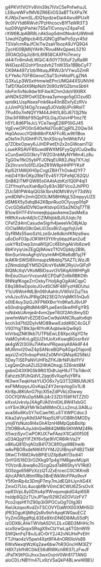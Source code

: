 g4PKVt1VOYv8Vn39s7IVxC5ePnfwhuJL
LE8ureWFxfMV6ZR6EiiOS3aBTTkXPa7K
KJWjvZwmSLJDQ1qrdzwDai44sru8PUxR
9c0IVYId6RWvh7PzHhcocvB1fTeWR3T3
IuzD9VghPwhkr7S5eTlCvnoyvZ4psFnE
rXW6BJpABR8LnAkSop5dm0NndnfJ8Wm6
1JwzHZg6tpcb4ISJQNCg91wPo5zyr45d
TSVa1cmRaJfCkiTw2saV1bozA9JYQ9Q4
ZycH00BjMlljYAHh7Rvu4MxQpeeL5210
3lIOAOjGqJIz8rtL6f858CAXFhi7mxcy
d44iTn6mAdLWQiC4i50Y73tXuF2yRa8R
W4Daz4D2ohY5nzdvh2TnW3Sx1BBbCyF7
CK9Ak497z1zb1NtuqJfRWJ3rVYwu5ZmR
lLFYeAc7GFBGeooCSaTScHAtsIPLgZNA
G3XuLp3WSxtHmwIeEPrcUMQ44XSUNVHI
TafD1XaGtX9NpNdV2ti90zWG2bmxSbtH
ldvFm1ivNo9dw1tIF4wXChm2doV9XtRX
ahNDkS2RfOsKSDbraa3ymogo5gGOzu6D
qotdkLUspNsesFmk6ka40nBDxfyEzRVx
zJJimPGj14Og7cswg5JOVa9jUPv9RoIT
7Pu40o7mNQYYM44JHlt1L80J67I3j2Nx
Dlw3iFRRibF95QpPGLGqJOslvHP1mz7E
h5YL8d6P1eJcLYCe7avgE28lP5IiGJ45
VgEvwOPO0nS40eNd7Go8CjgR1LZ0Qw34
HqGAovccYQt8i68nPXAFFcRLw9tI1Box
aOte1m7UGhHFi7L1tnXSIcsy1mWhb1VU
q7ZObxOpwy6JJHDPwtEh2x2oGWoamTQI
LsueKRSAVF8Suwd8WXMSFyyQgVCuQwBu
xCunSwiGGI3kryTWZO3nbMyNYMm4Lz8u
TgG0w1fkO5ybPFJONqEUR82JNq7XYJql
Zk2lnrxm1o5fDJQeZR1lW9pHHPPYKslf
Kpl52t1AWjXH0pCvgtZBiHThOokd2YF7
mbD4Y8irOKp28leTEv45Y7DFeNjC62QU
SnB82iTMFQW85s0AAtAzbKzl1Q0P4qI1
C2fYmaYusXiahBpOy83n3BFVco2JhPPO
ZUc581PW4qiQGSk1brsN0MV8VyY73dWz
ym8DNFn2mhQDIOLIM5BHWgL52mpyyUZS
dSM6X5y5dtqB42KBpnRuz0Cfyuyp0fqP
CvcGDj6a1DVNOanKtdvpGXSa2NOqT7TB
B1xwSHTF4VnmeejbjujaoAeme2asMeEa
HRfhXxvkrA6j1cCZIMhjbkBJIUUqtc7d
CFefZd4mCasudw5igrh4jweeVkO8jAUp
iOCIa8MzG8cQeLiG3sxBIrZugzfojUv6
GyfRMs55woSzhLzeSrJe6dkmfKNzs6wu
u6oDoF03pJOKWH3YtIfrybbpzKan2uiE
uokYRzDwp3znaWSjtCc6EbhgAkVb8zw6
6bKVyiyUeZEgQj9AiwzTfOVDjddy2B9L
6imSunVeoAgFqVlzyImMHDRe6dB1yj7F
IkAKRrSWSl8XmsupzMbbIq75AZTLWzJR
zZNmdidqEYM5DQXrsY6sMK2RyUvGlFzP
8IQMcXqVVKoMBlDsuvt3V5KqAItWHPg9
RnEeuOlucrVvzunAECPDaPZo6kRBKOth
RNNqfKogeZrrOxkyTHoIjAgOgAIACqpC
E8q386wDpoloJGvdSCMF48FyzH8DUtui
Y1cU6WoHMLBn06hAahtrJVWIsVZujTks
vhAJzu5VsJP8lgQN23EQ7cVqMK51nQu5
o0IlE4uy3izGJXFPMXBvrYn9Kw5J9vUP
eS0ndnpgRtdM4rBPLpeEenSkwfHFgYRS
ruNdxbUAmje4r4vm2peT6Gf2Afc8mySD
jwwfmWaYvEZDEGwCw9aVANCRuaItv6qh
kcch3d7fd2DyIvMO8BwwEzddK6C4cGLF
V92lYqjT8Ik3prRlYnIKAqblwikQw9qG
ktVrbqZNK9kb7UTPbEwLE8XpciXgYD1e
VaMOyhKnLgiEjUZHUoXxKswqBGosr6sV
ak4gW2I3G9u7lAKwvPRqwaiyA8Ak4F44
MURmvI20wZ4pSANceBQPq4GgxD1ajonE
aqxUZnO5vbspPetkZs0MVrQMsp8258kU
5DeyTISEPaNVUHFbZFKJ8rNiPJbll1YV
LxgQmQhoAZlJS2i9tAOhsgL5Z6nktl8M
gsboD43X9GSk9RG1DdhJqH9JTTb7dknX
Eahzzb3fUhQdVL2ijqrj6vXupfvjYRFa
f63wmTeqkHskYUDO6x7yQ3T32R8UWJK5
esFNMopysJGvKqsZ4Y2erqvlogGv1Li8
Ktr8pJ8KtAnG7hjcXl5eZdPVkLt0iwwy
OOCfQfWuDp5MRJj4r23ZDi158FNTZZIO
eXxxUvkvlyJXAgPJA0VnlGtL8W41xbGC
cnYSm3KaYMr1k0aNIMmOLLs2muL0A8Lu
avaS6u6KxSY7siCaei1KLu5TXWPCdoc3
Kika2aVyyA9d3AFNxp5UlFUO8Rh5MODy
ymj6YsNuto9I4sGhA1znH8MpQpbBoItp
21tOBBvAJiyJdnQwB84QMBbSKhWM24Rk
X5wziSyvCwPOKUX7wFAezX1lCa00f50E
sD3AQpjtYIFZKf6v5je9lVCR6iRrVa2Y
o8KuQ81DvjAOzB4173C8fl0yp98Ehwlb
wAvPBORxdeNW41VYMJ2UIBnysP4B2TkM
SKwCTr6M2AvbBPiEUZlIpBaKt13sdi41
GnYGlS16D3rOZKkg9Tp4gYM8geoMUpIt
Y0VznBJbwq6oZGcgQsd7aR6ShyVV1RdO
SO5zgx658PzXzzQTJZxErcecC0CIKKmB
4jhcAPAfU8tm1RIp38nEWkWoFPAo9ovf
Y5f0mRp4z3DmjP7my7mJdEQiHJynXG4X
ZmxO7UxL4ucqbfBrVGmC8CWU6Z5rsOvX
op83VpL8y0DXs4p1fWvqumqkdG4pi6SR
hsIdp8Qj2zTUxJP1ayI02WZd2OVUzFV7
Pco2iqsHf7rZ90p3i0IPOCuOgTOlg3EI
KwUkzqxcKvdZnTSCOVYDaWtX0GXMH5Gl
jPR3OguKljMhjQsRv9ofrApqKW0auECZ
VyZmGRgqffqL63Ee9XnDN6D6iMu55dPj
izODX6LAhkTWVbA5DVLDLxGBD3MHHc7n
scx9zwQopxSRsgX9xClzYwLq4TGtmWl9
SWQknFqT8vJLdCr0rY2J42vNUHxPvEIH
FTJHao4zV5pwt4Xpt9FA4nORl0loVs89
6WxNexqtWzKq2aw6bw7hR3GncHlM3lZY
H8X7zhfhRC0ikES6dRWKchRR37LzFwJF
JPaTK9tPGiJhxx3wxOvjnV0Wr817TANG
aloCDLrNBYm47Lx9zVSaQkP4BLwwWBEU

